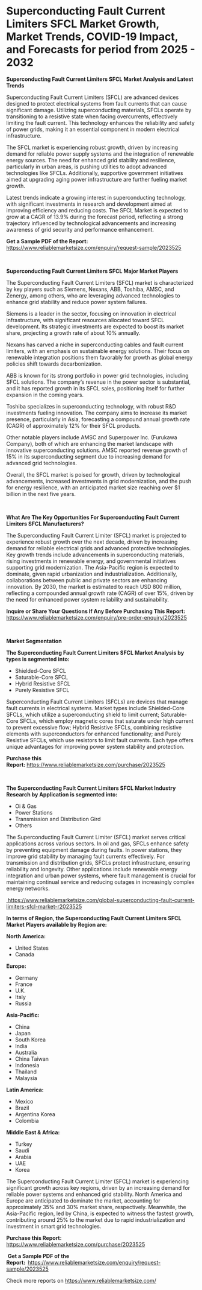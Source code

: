 <p><h1>Superconducting Fault Current Limiters SFCL Market Growth, Market Trends, COVID-19 Impact, and Forecasts for period from 2025 - 2032</h1></p><p><strong>Superconducting Fault Current Limiters SFCL Market Analysis and Latest Trends</strong></p>
<p><p>Superconducting Fault Current Limiters (SFCL) are advanced devices designed to protect electrical systems from fault currents that can cause significant damage. Utilizing superconducting materials, SFCLs operate by transitioning to a resistive state when facing overcurrents, effectively limiting the fault current. This technology enhances the reliability and safety of power grids, making it an essential component in modern electrical infrastructure.</p><p>The SFCL market is experiencing robust growth, driven by increasing demand for reliable power supply systems and the integration of renewable energy sources. The need for enhanced grid stability and resilience, particularly in urban areas, is pushing utilities to adopt advanced technologies like SFCLs. Additionally, supportive government initiatives aimed at upgrading aging power infrastructure are further fueling market growth.</p><p>Latest trends indicate a growing interest in superconducting technology, with significant investments in research and development aimed at improving efficiency and reducing costs. The SFCL Market is expected to grow at a CAGR of 13.9% during the forecast period, reflecting a strong trajectory influenced by technological advancements and increasing awareness of grid security and performance enhancement.</p></p>
<p><strong>Get a Sample PDF of the Report:&nbsp;</strong> <a href="https://www.reliablemarketsize.com/enquiry/request-sample/2023525?utm_campaign=2479&utm_medium=2&utm_source=Github&utm_content=ia&utm_term=29032025&utm_id=superconducting-fault-current-limiters-sfcl">https://www.reliablemarketsize.com/enquiry/request-sample/2023525</a></p>
<p>&nbsp;</p>
<p><strong>Superconducting Fault Current Limiters SFCL Major Market Players</strong></p>
<p><p>The Superconducting Fault Current Limiters (SFCL) market is characterized by key players such as Siemens, Nexans, ABB, Toshiba, AMSC, and Zenergy, among others, who are leveraging advanced technologies to enhance grid stability and reduce power system failures. </p><p>Siemens is a leader in the sector, focusing on innovation in electrical infrastructure, with significant resources allocated toward SFCL development. Its strategic investments are expected to boost its market share, projecting a growth rate of about 10% annually. </p><p>Nexans has carved a niche in superconducting cables and fault current limiters, with an emphasis on sustainable energy solutions. Their focus on renewable integration positions them favorably for growth as global energy policies shift towards decarbonization.</p><p>ABB is known for its strong portfolio in power grid technologies, including SFCL solutions. The company’s revenue in the power sector is substantial, and it has reported growth in its SFCL sales, positioning itself for further expansion in the coming years.</p><p>Toshiba specializes in superconducting technology, with robust R&D investments fueling innovation. The company aims to increase its market presence, particularly in Asia, forecasting a compound annual growth rate (CAGR) of approximately 12% for their SFCL products.</p><p>Other notable players include AMSC and Superpower Inc. (Furukawa Company), both of which are enhancing the market landscape with innovative superconducting solutions. AMSC reported revenue growth of 15% in its superconducting segment due to increasing demand for advanced grid technologies.</p><p>Overall, the SFCL market is poised for growth, driven by technological advancements, increased investments in grid modernization, and the push for energy resilience, with an anticipated market size reaching over $1 billion in the next five years.</p></p>
<p>&nbsp;</p>
<p><strong>What Are The Key Opportunities For Superconducting Fault Current Limiters SFCL Manufacturers?</strong></p>
<p><p>The Superconducting Fault Current Limiter (SFCL) market is projected to experience robust growth over the next decade, driven by increasing demand for reliable electrical grids and advanced protective technologies. Key growth trends include advancements in superconducting materials, rising investments in renewable energy, and governmental initiatives supporting grid modernization. The Asia-Pacific region is expected to dominate, given rapid urbanization and industrialization. Additionally, collaborations between public and private sectors are enhancing innovation. By 2030, the market is estimated to reach USD 800 million, reflecting a compounded annual growth rate (CAGR) of over 15%, driven by the need for enhanced power system reliability and sustainability.</p></p>
<p><strong>Inquire or Share Your Questions If Any Before Purchasing This Report:</strong> <a href="https://www.reliablemarketsize.com/enquiry/pre-order-enquiry/2023525?utm_campaign=2479&utm_medium=2&utm_source=Github&utm_content=ia&utm_term=29032025&utm_id=superconducting-fault-current-limiters-sfcl">https://www.reliablemarketsize.com/enquiry/pre-order-enquiry/2023525</a></p>
<p>&nbsp;</p>
<p><strong>Market Segmentation</strong></p>
<p><strong>The Superconducting Fault Current Limiters SFCL Market Analysis by types is segmented into:</strong></p>
<p><ul><li>Shielded-Core SFCL</li><li>Saturable-Core SFCL</li><li>Hybrid Resistive SFCL</li><li>Purely Resistive SFCL</li></ul></p>
<p><p>Superconducting Fault Current Limiters (SFCLs) are devices that manage fault currents in electrical systems. Market types include Shielded-Core SFCLs, which utilize a superconducting shield to limit current; Saturable-Core SFCLs, which employ magnetic cores that saturate under high current to prevent excessive flow; Hybrid Resistive SFCLs, combining resistive elements with superconductors for enhanced functionality; and Purely Resistive SFCLs, which use resistors to limit fault currents. Each type offers unique advantages for improving power system stability and protection.</p></p>
<p><strong>Purchase this Report:&nbsp;</strong><a href="https://www.reliablemarketsize.com/purchase/2023525?utm_campaign=2479&utm_medium=2&utm_source=Github&utm_content=ia&utm_term=29032025&utm_id=superconducting-fault-current-limiters-sfcl">https://www.reliablemarketsize.com/purchase/2023525</a></p>
<p>&nbsp;</p>
<p><strong>The Superconducting Fault Current Limiters SFCL Market Industry Research by Application is segmented into:</strong></p>
<p><ul><li>Oi & Gas</li><li>Power Stations</li><li>Transmission and Distribution Gird</li><li>Others</li></ul></p>
<p><p>The Superconducting Fault Current Limiter (SFCL) market serves critical applications across various sectors. In oil and gas, SFCLs enhance safety by preventing equipment damage during faults. In power stations, they improve grid stability by managing fault currents effectively. For transmission and distribution grids, SFCLs protect infrastructure, ensuring reliability and longevity. Other applications include renewable energy integration and urban power systems, where fault management is crucial for maintaining continual service and reducing outages in increasingly complex energy networks.</p></p>
<p><a href="https://www.reliablemarketsize.com/global-superconducting-fault-current-limiters-sfcl-market-r2023525?utm_campaign=2479&utm_medium=2&utm_source=Github&utm_content=ia&utm_term=29032025&utm_id=superconducting-fault-current-limiters-sfcl">&nbsp;https://www.reliablemarketsize.com/global-superconducting-fault-current-limiters-sfcl-market-r2023525</a></p>
<p><strong>In terms of Region, the Superconducting Fault Current Limiters SFCL Market Players available by Region are:</strong></p>
<p>
    <p> <strong> North America: </strong>
        <ul>
            <li>United States</li>
            <li>Canada</li>
        </ul>
        </p> 
    <p> <strong> Europe: </strong>
        <ul>
            <li>Germany</li>
            <li>France</li>
            <li>U.K.</li>
            <li>Italy</li>
            <li>Russia</li>
        </ul>
        </p> 
    <p> <strong> Asia-Pacific: </strong>
        <ul>
            <li>China</li>
            <li>Japan</li>
            <li>South Korea</li>
            <li>India</li>
            <li>Australia</li>
            <li>China Taiwan</li>
            <li>Indonesia</li>
            <li>Thailand</li>
            <li>Malaysia</li>
        </ul>
        </p> 
    <p> <strong> Latin America: </strong>
        <ul>
            <li>Mexico</li>
            <li>Brazil</li>
            <li>Argentina Korea</li>
            <li>Colombia</li>
        </ul>
        </p> 
    <p> <strong> Middle East & Africa: </strong>
        <ul>
            <li>Turkey</li>
            <li>Saudi</li>
            <li>Arabia</li>
            <li>UAE</li>
            <li>Korea</li>
        </ul>
    </p>
    </p>
<p><p>The Superconducting Fault Current Limiter (SFCL) market is experiencing significant growth across key regions, driven by an increasing demand for reliable power systems and enhanced grid stability. North America and Europe are anticipated to dominate the market, accounting for approximately 35% and 30% market share, respectively. Meanwhile, the Asia-Pacific region, led by China, is expected to witness the fastest growth, contributing around 25% to the market due to rapid industrialization and investment in smart grid technologies.</p></p>
<p><strong>Purchase this Report: </strong><a href="https://www.reliablemarketsize.com/purchase/2023525?utm_campaign=2479&utm_medium=2&utm_source=Github&utm_content=ia&utm_term=29032025&utm_id=superconducting-fault-current-limiters-sfcl">https://www.reliablemarketsize.com/purchase/2023525</a></p>
<p>&nbsp;<strong>Get a Sample PDF of the Report:&nbsp;&nbsp;</strong><a href="https://www.reliablemarketsize.com/enquiry/request-sample/2023525?utm_campaign=2479&utm_medium=2&utm_source=Github&utm_content=ia&utm_term=29032025&utm_id=superconducting-fault-current-limiters-sfcl">https://www.reliablemarketsize.com/enquiry/request-sample/2023525</a></p>
<p><strong></strong></p>
<p>Check more reports on <a href="https://www.reliablemarketsize.com/?utm_campaign=2479&utm_medium=2&utm_source=Github&utm_content=ia&utm_term=29032025&utm_id=superconducting-fault-current-limiters-sfcl">https://www.reliablemarketsize.com/</a></p>